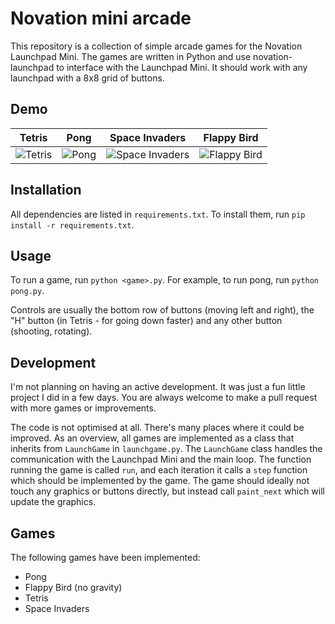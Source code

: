 # Novation mini arcade

This repository is a collection of simple arcade games for the Novation Launchpad Mini. The games are written in Python and use novation-launchpad to interface with the Launchpad Mini. It should work with any launchpad with a 8x8 grid of buttons.

## Demo
| Tetris | Pong | Space Invaders | Flappy Bird |
| --- | --- | --- | --- |
| ![Tetris](videos/tetris.gif) | ![Pong](videos/pong.gif) | ![Space Invaders](videos/space_invaders.gif) | ![Flappy Bird](videos/flappy.gif) |

## Installation
All dependencies are listed in `requirements.txt`. To install them, run `pip install -r requirements.txt`.

## Usage
To run a game, run `python <game>.py`. For example, to run pong, run `python pong.py`.

Controls are usually the bottom row of buttons (moving left and right), the "H" button (in Tetris - for going down faster) and any other button (shooting, rotating).

## Development
I'm not planning on having an active development. It was just a fun little project I did in a few days. You are always welcome to make a pull request with more games or improvements.

The code is not optimised at all. There's many places where it could be improved. As an overview, all games are implemented as a class that inherits from `LaunchGame` in `launchgame.py`. The `LaunchGame` class handles the communication with the Launchpad Mini and the main loop. The function running the game is called `run`, and each iteration it calls a `step` function which should be implemented by the game. The game should ideally not touch any graphics or buttons directly, but instead call `paint_next` which will update the graphics.

## Games
The following games have been implemented:
- Pong
- Flappy Bird (no gravity)
- Tetris
- Space Invaders